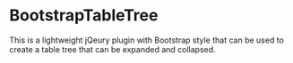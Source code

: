 # BootstrapTableTree
This is a lightweight jQeury plugin with Bootstrap style that can be used to create a table tree that can be expanded and collapsed.
